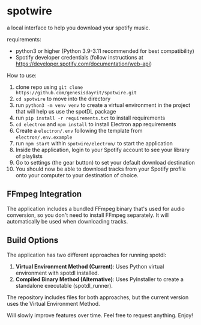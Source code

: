 # spotwire

a local interface to help you download your spotify music.

requirements:
- python3 or higher (Python 3.9-3.11 recommended for best compatibility)
- Spotify developer credentials (follow instructions at https://developer.spotify.com/documentation/web-api)

How to use:
1. clone repo using `git clone https://github.com/genesisdayrit/spotwire.git`
2. `cd spotwire` to move into the directory
3. run `python3 -m venv venv` to create a virtual environment in the project that will help us use the spotDL package
4. run `pip install -r requirements.txt` to install requirements
5. `cd electron` and `npm install` to install Electron app requirements
6. Create a `electron/.env` following the template from `electron/.env.example`
7. run `npm start` within `spotwire/electron/` to start the application
8. Inside the application, login to your Spotify account to see your library of playlists
9. Go to settings (the gear button) to set your default download destination
10. You should now be able to download tracks from your Spotify profile onto your computer to your destination of choice. 

## FFmpeg Integration

The application includes a bundled FFmpeg binary that's used for audio conversion, so you don't need to install FFmpeg separately. It will automatically be used when downloading tracks.

## Build Options

The application has two different approaches for running spotdl:

1. **Virtual Environment Method (Current)**: Uses Python virtual environment with spotdl installed.
2. **Compiled Binary Method (Alternative)**: Uses PyInstaller to create a standalone executable (spotdl_runner).

The repository includes files for both approaches, but the current version uses the Virtual Environment Method.

Will slowly improve features over time. Feel free to request anything. Enjoy!
